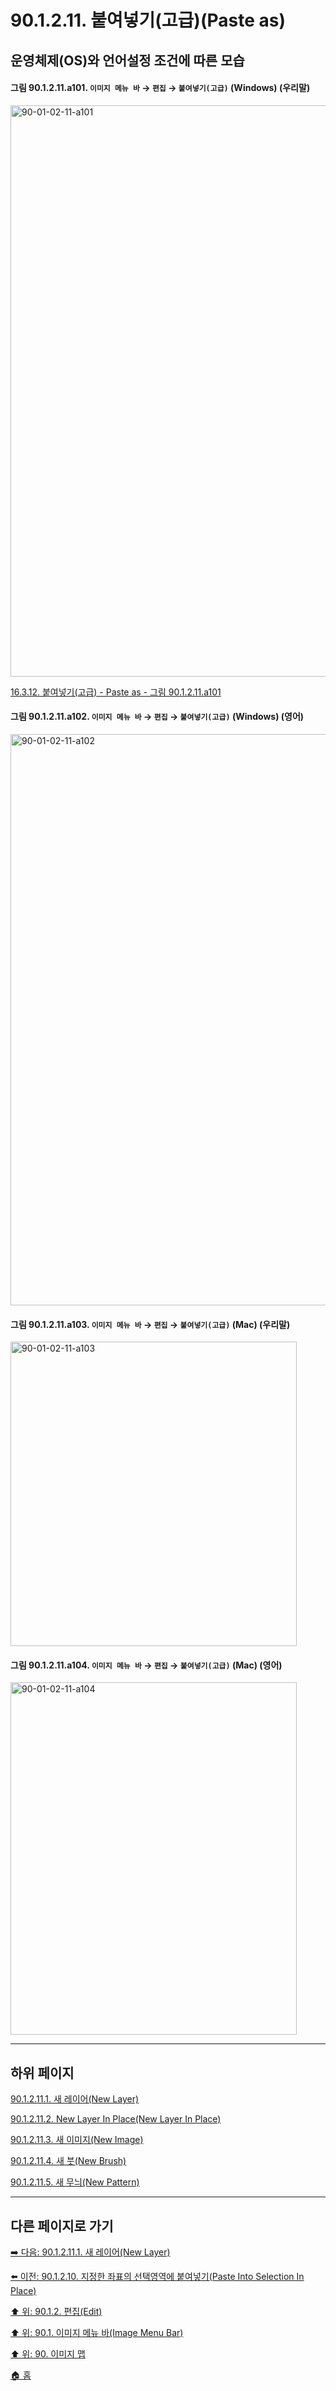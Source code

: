 # 90.1.2.11. 붙여넣기(고급)(Paste as)
## 운영체제(OS)와 언어설정 조건에 따른 모습

<a id="90-01-02-11-a101"></a>

#### 그림 90.1.2.11.a101. `이미지 메뉴 바` → `편집` → `붙여넣기(고급)` (Windows) (우리말)
<img width="745" height="914" alt="90-01-02-11-a101" src="https://github.com/user-attachments/assets/89928bac-fd46-4bb4-b448-0f7191311727" />

[16.3.12. 붙여넣기(고급) - Paste as - 그림 90.1.2.11.a101](./16-03-12-00-paste_as.md#90-01-02-11-a101)

<a id="90-01-02-11-a102"></a>

#### 그림 90.1.2.11.a102. `이미지 메뉴 바` → `편집` → `붙여넣기(고급)` (Windows) (영어)
<img width="745" height="914" alt="90-01-02-11-a102" src="https://github.com/user-attachments/assets/442753b1-91c9-4bfe-9ebb-492ae6aae436" />

<a id="90-01-02-11-a103"></a>

#### 그림 90.1.2.11.a103. `이미지 메뉴 바` → `편집` → `붙여넣기(고급)` (Mac) (우리말)
<img width="458" height="487" alt="90-01-02-11-a103" src="https://github.com/user-attachments/assets/97fae576-8d8e-4e9d-967d-c44879f23a6d" />

<a id="90-01-02-11-a104"></a>

#### 그림 90.1.2.11.a104. `이미지 메뉴 바` → `편집` → `붙여넣기(고급)` (Mac) (영어)
<img width="458" height="564" alt="90-01-02-11-a104" src="https://github.com/user-attachments/assets/fed916a8-9070-4562-9202-dd03833e1a57" />

***

## 하위 페이지

[90.1.2.11.1. 새 레이어(New Layer)](./90-01-02-11-01-new_layer.md)

[90.1.2.11.2. New Layer In Place(New Layer In Place)](./90-01-02-11-02-new_layer_in_place.md)

[90.1.2.11.3. 새 이미지(New Image)](./90-01-02-11-03-new_image.md)

[90.1.2.11.4. 새 붓(New Brush)](./90-01-02-11-04-new_brush.md)

[90.1.2.11.5. 새 무늬(New Pattern)](./90-01-02-11-05-new_pattern.md)

***

## 다른 페이지로 가기

[➡️ 다음: 90.1.2.11.1. 새 레이어(New Layer)](./90-01-02-11-01-new_layer.md)

[⬅️ 이전: 90.1.2.10. 지정한 좌표의 선택영역에 붙여넣기(Paste Into Selection In Place)](./90-01-02-10-paste_into_selection_in_place.md)

[⬆️ 위: 90.1.2. 편집(Edit)](./90-01-02-00-edit.md)

[⬆️ 위: 90.1. 이미지 메뉴 바(Image Menu Bar)](./90-01-00-image-menu-bar.md)

[⬆️ 위: 90. 이미지 맵](./90-00-image-map.md)

[🏠 홈](./00-home.md)